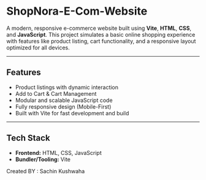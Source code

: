 # ShopNora-E-Com-Website

A modern, responsive e-commerce website built using **Vite**, **HTML**, **CSS**, and **JavaScript**. This project simulates a basic online shopping experience with features like product listing, cart functionality, and a responsive layout optimized for all devices.

---

##  Features

-  Product listings with dynamic interaction
-  Add to Cart & Cart Management
-  Modular and scalable JavaScript code
-  Fully responsive design (Mobile-First)
-  Built with Vite for fast development and build

---

##  Tech Stack

- **Frontend:** HTML, CSS, JavaScript
- **Bundler/Tooling:** Vite


Created BY : Sachin Kushwaha
